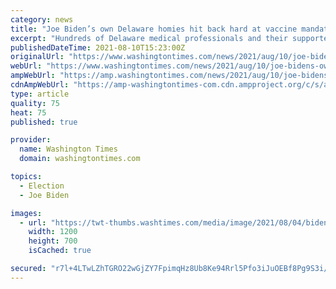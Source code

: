 ```yaml
---
category: news
title: "Joe Biden’s own Delaware homies hit back hard at vaccine mandates"
excerpt: "Hundreds of Delaware medical professionals and their supporters are bucking a mandate from the state’s largest hospital that all employees get vaccinated against COVID-19 as a condition of employment."
publishedDateTime: 2021-08-10T15:23:00Z
originalUrl: "https://www.washingtontimes.com/news/2021/aug/10/joe-bidens-own-delaware-homies-hit-back-hard-vacci/"
webUrl: "https://www.washingtontimes.com/news/2021/aug/10/joe-bidens-own-delaware-homies-hit-back-hard-vacci/"
ampWebUrl: "https://amp.washingtontimes.com/news/2021/aug/10/joe-bidens-own-delaware-homies-hit-back-hard-vacci/"
cdnAmpWebUrl: "https://amp-washingtontimes-com.cdn.ampproject.org/c/s/amp.washingtontimes.com/news/2021/aug/10/joe-bidens-own-delaware-homies-hit-back-hard-vacci/"
type: article
quality: 75
heat: 75
published: true

provider:
  name: Washington Times
  domain: washingtontimes.com

topics:
  - Election
  - Joe Biden

images:
  - url: "https://twt-thumbs.washtimes.com/media/image/2021/08/04/biden_67143_c0-160-3844-2402_s1200x700.jpg?2e1baba47e212a77841cb42932b8eabe976cc3ff"
    width: 1200
    height: 700
    isCached: true

secured: "r7l+4LTwLZhTGRO22wGjZY7FpimqHz8Ub8Ke94Rrl5Pfo3iJuOEBf8Pg9S3i/+TKmijqx/mmiYtC7nWZVDcYPxBs5nNJFp44c9tCg+I6wL1pmLcClP/DLGq3G6I3NUUD7LQcKnu0pIKHoDKJ2/MI1Z0vSOgb00N4rwJqS+XDjtEz21mxuf6bcmLNH81HP7DMAZjFtIgeaacbYl+fnlKP6iuKVGSxp2ehsF+dNY6RJ6fONyhwn8yqzfBobQQDV/rxECCfOlemOo1k3bJxNx46m9c//gL8LInDXAQ4ug6MddUlsVDx9/X9sxonw9tP0LHXsvqXJIZjSBojGPjQk3YJu9tSfp8frdk0qMKpN7T6tXQ=;fA1JK4xnUzlZUucrDqFtDA=="
---
```


